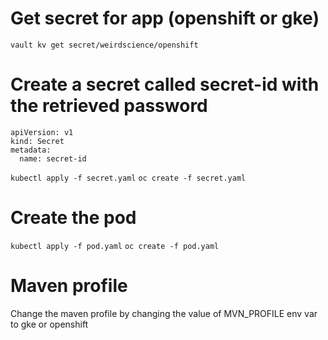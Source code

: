 # Get secret for app (openshift or gke)

`vault kv get secret/weirdscience/openshift`

# Create a secret called secret-id with the retrieved password

```
apiVersion: v1
kind: Secret
metadata:
  name: secret-id

```


`kubectl apply -f secret.yaml`
`oc create -f secret.yaml`



# Create the pod

`kubectl apply -f pod.yaml`
`oc create -f pod.yaml`

# Maven profile

Change the maven profile by changing the value of MVN_PROFILE env var to gke or openshift
